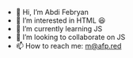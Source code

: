 - 👋 Hi, I’m Abdi Febryan
- 👀 I’m interested in HTML 😆
- 🌱 I’m currently learning JS
- 💞️ I’m looking to collaborate on JS
- 📫 How to reach me: m@afp.red

<!---
iamAFP/iamAFP is a ✨ special ✨ repository because its `README.md` (this file) appears on your GitHub profile.
You can click the Preview link to take a look at your changes.
--->
